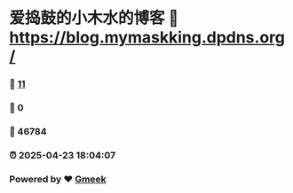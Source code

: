 # 爱捣鼓的小木水的博客 :link: https://blog.mymaskking.dpdns.org/ 
### :page_facing_up: [11](https://blog.mymaskking.dpdns.org//tag.html) 
### :speech_balloon: 0 
### :hibiscus: 46784 
### :alarm_clock: 2025-04-23 18:04:07 
### Powered by :heart: [Gmeek](https://github.com/Meekdai/Gmeek)
